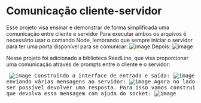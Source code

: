 # Comunicação cliente-servidor

Esse projeto visa ensinar e demonstrar de forma simplificada uma comunicação entre cliente e servidor
Para executar ambos os arquivos é necessário usar o comando Node, lembrando que sempre iniciar o servidor para ter uma porta disponível para se comunicar:
![image](https://github.com/LucasMonteiroS/cliente-servidor/assets/54117063/db6f52c4-311d-4d56-8f1b-7519a2c5d7de)
Depois:
![image](https://github.com/LucasMonteiroS/cliente-servidor/assets/54117063/4db8c1bf-001e-44d6-a0ac-d1f696edf6e7)

Nesse projeto foi adicionado a biblioteca ReadLine, que visa proporcionar uma comunicação através de prompts entre o cliente e o servidor:
<pre/>
![image](https://github.com/LucasMonteiroS/cliente-servidor/assets/54117063/52d8df96-75cf-46a9-9a38-ed98a5be3518)
Construindo a interface de entrada e saída:
![image](https://github.com/LucasMonteiroS/cliente-servidor/assets/54117063/79d2ee16-94c8-402b-85c7-0c598c8c5e90)
Mantendo a comunicação constante para que se possa estar enviando várias mensagens ao servidor:
![image](https://github.com/LucasMonteiroS/cliente-servidor/assets/54117063/054880e5-0050-4331-a19a-f2ac5fc59062)
Agora no lado do servidor, precisamos ler essa mensagem e ser possível devolver uma resposta.
Para isso vamos construir uma função que devolva essa mensagem com ajuda do socket:
![image](https://github.com/LucasMonteiroS/cliente-servidor/assets/54117063/144574b7-0e43-477a-8bdb-d7af9236608e)






